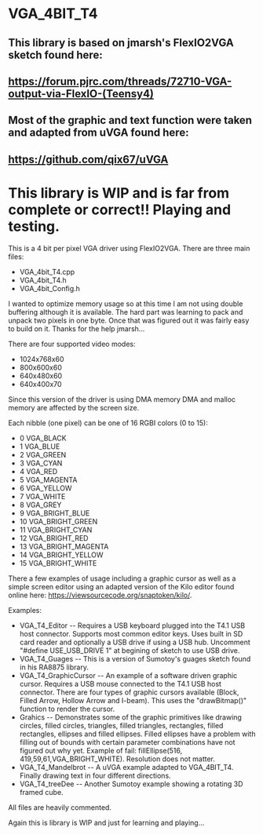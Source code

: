 # VGA_4BIT_T4

## This library is based on jmarsh's FlexIO2VGA sketch found here:

## https://forum.pjrc.com/threads/72710-VGA-output-via-FlexIO-(Teensy4)

## Most of the graphic and text function were taken and adapted from uVGA found here:

## https://github.com/qix67/uVGA
 
# This library is WIP and is far from complete or correct!! Playing and testing.

This is a 4 bit per pixel VGA driver using FlexIO2VGA. 
There are three main files:
- VGA_4bit_T4.cpp
- VGA_4bit_T4.h
- VGA_4bit_Config.h

I wanted to optimize memory usage so at this time I am not using double buffering although it is available. The hard part was learning to pack and unpack two pixels in one byte. Once that was figured out it was fairly easy to build on it. Thanks for the help jmarsh...

There are four supported video modes:
- 1024x768x60
- 800x600x60
- 640x480x60
- 640x400x70

Since this version of the driver is using DMA memory DMA and malloc memory are affected by the screen size.

Each nibble (one pixel) can be one of 16 RGBI colors (0 to 15):
-  0 VGA_BLACK
-  1 VGA_BLUE
-  2 VGA_GREEN
-  3 VGA_CYAN
-  4 VGA_RED
-  5 VGA_MAGENTA
-  6 VGA_YELLOW
-  7 VGA_WHITE
-  8 VGA_GREY
-  9 VGA_BRIGHT_BLUE
- 10 VGA_BRIGHT_GREEN
- 11 VGA_BRIGHT_CYAN
- 12 VGA_BRIGHT_RED
- 13 VGA_BRIGHT_MAGENTA
- 14 VGA_BRIGHT_YELLOW
- 15 VGA_BRIGHT_WHITE

There a few examples of usage including a graphic cursor as well as a simple screen editor using an adapted version of the Kilo editor found online here: https://viewsourcecode.org/snaptoken/kilo/.

Examples:
- VGA_T4_Editor -- Requires a USB keyboard plugged into the T4.1 USB host connector. Supports most common editor keys. Uses built in SD card reader and optionally a USB drive if using a USB hub. Uncomment "#define USE_USB_DRIVE 1" at begining of sketch to use USB drive.
- VGA_T4_Guages  -- This is a version of Sumotoy's guages sketch found in his RA8875 library.
- VGA_T4_GraphicCursor -- An example of a software driven graphic cursor. Requires a USB mouse connected to the T4.1 USB host connector. There are four types of graphic cursors available (Block, Filled Arrow, Hollow Arrow and I-beam). This uses the "drawBitmap()" function to render the cursor.
- Grahics -- Demonstrates some of the graphic primitives like drawing circles, filled circles, triangles, filled triangles, rectangles, filled rectangles, ellipses and filled ellipses. Filled ellipses have a problem with filling out of bounds with certain parameter combinations have not figured out why yet. Example of fail: fillEllipse(516, 419,59,61,VGA_BRIGHT_WHITE). Resolution does not matter.
- VGA_T4_Mandelbrot -- A uVGA example adapted to VGA_4BIT_T4. Finally drawing text in four different directions.
- VGA_T4_treeDee -- Another Sumotoy example showing a rotating 3D framed cube.

All files are heavily commented.

Again this is library is WIP and just for learning and playing...

